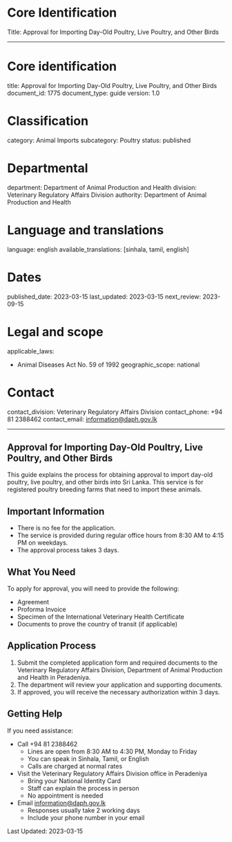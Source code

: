 # Core Identification
Title: Approval for Importing Day-Old Poultry, Live Poultry, and Other Birds

---
# Core identification
title: Approval for Importing Day-Old Poultry, Live Poultry, and Other Birds
document_id: 1775
document_type: guide
version: 1.0

# Classification
category: Animal Imports
subcategory: Poultry
status: published

# Departmental
department: Department of Animal Production and Health
division: Veterinary Regulatory Affairs Division
authority: Department of Animal Production and Health

# Language and translations
language: english
available_translations: [sinhala, tamil, english]

# Dates
published_date: 2023-03-15
last_updated: 2023-03-15
next_review: 2023-09-15

# Legal and scope
applicable_laws:
  - Animal Diseases Act No. 59 of 1992
geographic_scope: national

# Contact
contact_division: Veterinary Regulatory Affairs Division
contact_phone: +94 81 2388462
contact_email: information@daph.gov.lk

---

## Approval for Importing Day-Old Poultry, Live Poultry, and Other Birds

This guide explains the process for obtaining approval to import day-old poultry, live poultry, and other birds into Sri Lanka. This service is for registered poultry breeding farms that need to import these animals.

## Important Information

- There is no fee for the application.
- The service is provided during regular office hours from 8:30 AM to 4:15 PM on weekdays.
- The approval process takes 3 days.

## What You Need

To apply for approval, you will need to provide the following:

- Agreement
- Proforma Invoice
- Specimen of the International Veterinary Health Certificate
- Documents to prove the country of transit (if applicable)

## Application Process

1. Submit the completed application form and required documents to the Veterinary Regulatory Affairs Division, Department of Animal Production and Health in Peradeniya.
2. The department will review your application and supporting documents.
3. If approved, you will receive the necessary authorization within 3 days.

## Getting Help

If you need assistance:

- Call +94 81 2388462
    - Lines are open from 8:30 AM to 4:30 PM, Monday to Friday
    - You can speak in Sinhala, Tamil, or English
    - Calls are charged at normal rates
- Visit the Veterinary Regulatory Affairs Division office in Peradeniya
    - Bring your National Identity Card
    - Staff can explain the process in person
    - No appointment is needed
- Email information@daph.gov.lk
    - Responses usually take 2 working days
    - Include your phone number in your email

Last Updated: 2023-03-15